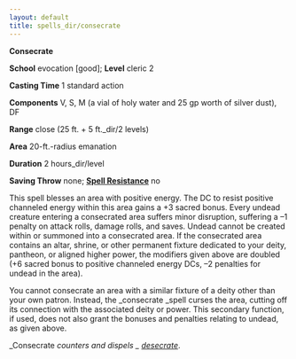 ```yaml
---
layout: default
title: spells_dir/consecrate
---
```

 **Consecrate**

**School** evocation [good]; **Level** cleric 2

**Casting Time** 1 standard action

**Components** V, S, M (a vial of holy water and 25 gp worth of silver dust), DF

**Range** close (25 ft. + 5 ft._dir/2 levels)

**Area** 20-ft.-radius emanation

**Duration** 2 hours_dir/level

**Saving Throw** none; **[Spell Resistance](../glossary#_spell-resistance)** no

This spell blesses an area with positive energy. The DC to resist positive channeled energy within this area gains a +3 sacred bonus. Every undead creature entering a consecrated area suffers minor disruption, suffering a –1 penalty on attack rolls, damage rolls, and saves. Undead cannot be created within or summoned into a consecrated area. If the consecrated area contains an altar, shrine, or other permanent fixture dedicated to your deity, pantheon, or aligned higher power, the modifiers given above are doubled (+6 sacred bonus to positive channeled energy DCs, –2 penalties for undead in the area).

You cannot consecrate an area with a similar fixture of a deity other than your own patron. Instead, the _consecrate _spell curses the area, cutting off its connection with the associated deity or power. This secondary function, if used, does not also grant the bonuses and penalties relating to undead, as given above.

_Consecrate _counters and dispels _ [desecrate](desecrate#_desecrate)_.

